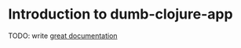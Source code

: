 # Introduction to dumb-clojure-app

TODO: write [great documentation](http://jacobian.org/writing/what-to-write/)
